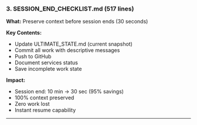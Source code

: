 ### 3. SESSION_END_CHECKLIST.md (517 lines)

**What:** Preserve context before session ends (30 seconds)

**Key Contents:**

- Update ULTIMATE_STATE.md (current snapshot)
- Commit all work with descriptive messages
- Push to GitHub
- Document services status
- Save incomplete work state

**Impact:**

- Session end: 10 min → 30 sec (95% savings)
- 100% context preserved
- Zero work lost
- Instant resume capability

---
